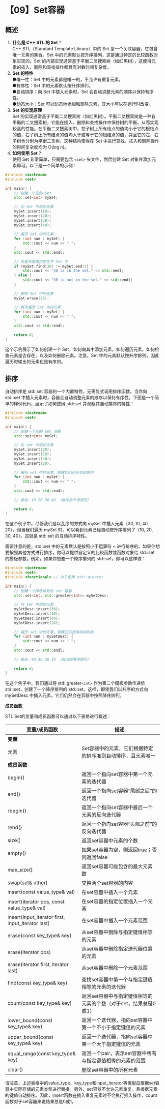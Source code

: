 # 【09】Set容器
## 概述
1. **什么是 C++ STL 的 Set**？  
C++ STL（Standard Template Library）中的 Set 是一个关联容器，它包含唯一元素的集合。Set 中的元素默认按升序排列，这是通过特定的比较函数对象实现的。Set 的内部实现通常基于平衡二叉搜索树（如红黑树），这使得元素的插入、删除和查找操作都具有对数时间复杂度。  
2. **Set 的特性**  
●唯一性：Set 中的元素都是唯一的，不允许有重复元素。  
●有序性：Set 中的元素默认按升序排列。  
●自动排序：向 Set 中插入元素时，Set 会自动调整元素的顺序以保持有序性。  
●动态大小：Set 可以动态地添加和删除元素，其大小可以在运行时改变。  
3. **Set 的实现原理**  
Set 的实现通常基于平衡二叉搜索树（如红黑树）。平衡二叉搜索树是一种自平衡的二叉搜索树，它能在插入、删除和查找操作中保持树的平衡，从而实现较高的性能。在平衡二叉搜索树中，左子树上所有结点的值均小于它的根结点的值，右子树上所有结点的值均大于或等于它的根结点的值，并且它的左、右子树也分别为平衡二叉树。这种结构使得在 Set 中进行查找、插入和删除操作的时间复杂度均为 O(log n)。  
4. **如何使用 Set**？  
使用 Set 非常简单，只需要包含 `<set>` 头文件，然后创建 Set 对象并添加元素即可。以下是一个简单的示例：  
```cpp
#include <iostream>  
#include <set>  
  
int main() {  
    // 创建一个空的 Set  
    std::set<int> mySet;  
  
    // 向 Set 中添加元素  
    mySet.insert(10);  
    mySet.insert(20);  
    mySet.insert(30);  
    mySet.insert(40);  
  
    // 遍历 Set 中的元素  
    for (int num : mySet) {  
        std::cout << num << " ";  
    }  
    std::cout << std::endl;  
  
    // 检查元素是否存在于 Set 中  
    if (mySet.find(30) != mySet.end()) {  
        std::cout << "30 is in the set." << std::endl;  
    } else {  
        std::cout << "30 is not in the set." << std::endl;  
    }  
  
    // 删除 Set 中的元素  
    mySet.erase(20);  
  
    // 再次遍历 Set 中的元素  
    for (int num : mySet) {  
        std::cout << num << " ";  
    }  
    std::cout << std::endl;  
  
    return 0;  
}
```
这个示例展示了如何创建一个 Set，如何向其中添加元素，如何遍历元素，如何检查元素是否存在，以及如何删除元素。注意，Set 中的元素默认按升序排列，因此遍历时输出的元素也是有序的。  

## 排序  
自动排序是 std::set 容器的一个内置特性，无需显式调用排序函数。当你向 std::set 中插入元素时，容器会自动调整元素的顺序以保持有序性。下面是一个简单的样例代码，展示了如何使用 std::set 并观察其自动排序的特性：  
```cpp
#include <iostream>  
#include <set>  
  
int main() {  
    // 创建一个空的 set 容器  
    std::set<int> mySet;  
  
    // 向 set 中添加元素  
    mySet.insert(30);  
    mySet.insert(10);  
    mySet.insert(40);  
    mySet.insert(20);  
  
    // 遍历 set 中的元素，观察它们已经自动排序  
    for (int num : mySet) {  
        std::cout << num << " ";  
    }  
    std::cout << std::endl;  
  
    // 输出：10 20 30 40 （自动按升序排列）  
  
    return 0;  
}
```
在这个例子中，尽管我们是以乱序的方式向 mySet 中插入元素（30, 10, 40, 20），但当我们遍历 mySet 时，可以看到元素已经自动按升序排列了（10, 20, 30, 40）。这就是 std::set 的自动排序特性。  

需要注意的是，std::set 中的元素默认是按照小于运算符 < 进行排序的。如果你想要按照其他方式进行排序，你可以提供自定义的比较函数或函数对象给 std::set 的模板参数。例如，如果你想要一个降序排列的 std::set，你可以这样做：  
```cpp
#include <iostream>  
#include <set>  
#include <functional> // 为了使用 std::greater  
  
int main() {  
    // 创建一个降序排列的 set 容器  
    std::set<int, std::greater<int>> mySetDesc;  
  
    // 向 set 中添加元素  
    mySetDesc.insert(30);  
    mySetDesc.insert(10);  
    mySetDesc.insert(40);  
    mySetDesc.insert(20);  
  
    // 遍历 set 中的元素，观察它们是降序排列的  
    for (int num : mySetDesc) {  
        std::cout << num << " ";  
    }  
    std::cout << std::endl;  
  
    // 输出：40 30 20 10 （自动按降序排列）  
  
    return 0;  
}
```

在这个例子中，我们通过将 std::greater`<int>` 作为第二个模板参数传递给 std::set，创建了一个降序排列的 std::set。这样，即使我们以升序的方式向 mySetDesc 中插入元素，它们仍然会在容器中按照降序排列。

**成员函数**

STL Set的变量和成员函数可以通过以下表格进行概述：

| **变量/成员函数**                                       | **描述**                               |
| ------------------------------------------------- | ------------------------------------ |
| **变量**                                            |                                      |
| 元素                                                | Set容器中的元素，它们根据特定的排序准则自动排序，且元素唯一      |
| **成员函数**                                          |                                      |
| begin()                                           | 返回一个指向set容器中第一个元素的迭代器                |
| end()                                             | 返回一个指向set容器“尾部之后”的迭代器                |
| rbegin()                                          | 返回一个指向set容器中最后一个元素的反向迭代器             |
| rend()                                            | 返回一个指向set容器“头部之前”的反向迭代器              |
| size()                                            | 返回set容器中元素的个数                        |
| empty()                                           | 如果set容器为空，则返回true；否则返回false          |
| max_size()                                        | 返回set容器可能包含的最大元素数                    |
| swap(set& other)                                  | 交换两个set容器的内容                         |
| insert(const value_type& val)                     | 在set容器中插入一个元素                        |
| insert(iterator pos, const value_type& val)       | 在set容器的指定位置插入一个元素                    |
| insert(input_iterator first, input_iterator last) | 在set容器中插入一个元素范围                      |
| erase(const key_type& key)                        | 从set容器中删除与指定键值相等的元素                  |
| erase(iterator pos)                               | 从set容器中删除指定迭代器位置的元素                  |
| erase(iterator first, iterator last)              | 从set容器中删除一个元素范围                      |
| find(const key_type& key)                         | 查找set容器中第一个与指定键值相等的元素的迭代器            |
| count(const key_type& key)                        | 返回set容器中与指定键值相等的元素的个数（对于set，结果总是0或1） |
| lower_bound(const key_type& key)                  | 返回一个迭代器，指向set容器中第一个不小于指定键值的元素        |
| upper_bound(const key_type& key)                  | 返回一个迭代器，指向set容器中第一个大于指定键值的元素         |
| equal_range(const key_type& key)                  | 返回一个pair，表示set容器中所有与指定键值相等的元素的范围     |
| clear()                                           | 删除set容器中的所有元素                        |

请注意，上述表格中的value_type、key_type和input_iterator等类型应根据set容器中实际存储的元素类型进行替换。另外，set容器不允许元素重复，且根据元素的键值自动排序。因此，insert函数在插入重复元素时不会执行插入操作，count函数对于set容器来说结果总是0或1。